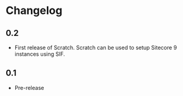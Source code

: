 # Changelog

## 0.2

* First release of Scratch. Scratch can be used to setup Sitecore 9 instances using SIF.

## 0.1

* Pre-release

